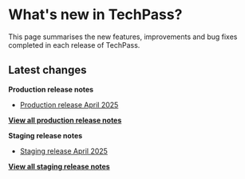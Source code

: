 # What's new in TechPass?

This page summarises the new features, improvements and bug fixes completed in each release of TechPass.

## Latest changes

**Production release notes**
- [Production release April 2025](whats-new/production-release-notes?id=april-2025)

 [**View all production release notes**](/whats-new/production-release-notes)


**Staging release notes**
- [Staging release April 2025](whats-new/staging-release-notes?id=april-2025)

 [**View all staging release notes**](/whats-new/staging-release-notes)
